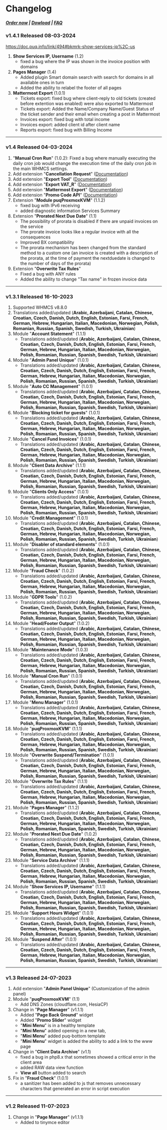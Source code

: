 # Changelog

#####  [Order now](https://puqcloud.com/whmcs-addon-puq-customization.php) | [Dowload](https://download.puqcloud.com/WHMCS/addons/PUQ-Customization/) | [FAQ](https://faq.puqcloud.com/)

### v1.4.1 Released 08-03-2024
https://doc.puq.info/link/494#bkmrk-show-services-ip%2C-us
 
1. **Show Services IP, Username** (1.2)
   - fixed a bug where the IP was shown in the invoice position with domains
2. **Pages Manager** (1.4)
   - Added plugin Smart domain search with search for domains in all available ones in turn
   - Added the ability to relabel the footer of all pages
3. **Mattermost Export** (1.0.1)
   - Tickets export: fixed bug where client-reply to old tickets (created before extention was enabled) were also exported to Mattermost
   - Tickets export: Added the Name/Company Name/Guest Status of the ticket sender and their email when creating a post in Mattermost
   - Invoices export: fixed bug with total income
   - Invoices export: added client id after client name
   - Reports export: fixed bug with Billing Income

- - - - - -

### v1.4 Released 04-03-2024

1. "**Manual Cron Run**" (1.0.2): Fixed a bug where manually executing the daily cron job would change the execution time of the daily cron job in the main WHMCS settings.
2. Add extension "**Cancellation Request**" ([Documentation](https://doc.puq.info/books/puq-customization-whmcs-addon/chapter/cancellation-request))
3. Add extension "**Export Tool**" ([Documentation](https://doc.puq.info/books/puq-customization-whmcs-addon/chapter/export-tools))
4. Add extension "**Export VAT_R**" ([Documentation](https://doc.puq.info/books/puq-customization-whmcs-addon/chapter/export-vat-r))
5. Add extension "**Mattermost Export**" ([Documentation](https://doc.puq.info/books/puq-customization-whmcs-addon/chapter/mattermost-export))
6. Add extension "**Promo Code API**" ([Documentation](https://doc.puq.info/books/puq-customization-whmcs-addon/chapter/promo-code-api))
7. Extension "**Module puqProxmoxKVM**" (1.1.2)
   - fixed bug with IPv6 receiving
   - added diagnostic information Services Summary
8. Extension "**Prorated Next Due Date**" (1.1)
   - The possibility of prorata is disabled if there are unpaid invoices on the service
   - The prorate invoice looks like a regular invoice with all the consequences
   - Improved BX compatibility
   - The prorata mechanism has been changed from the standard method to a custom one (an invoice is created with a description of the prorata, at the time of payment the nextduedate is changed to the number of days of the prorata)
9. Extension "**Overwrite Tax Rules**"
   - Fixed a bug with ANY rules
   - Added the ability to change "Tax name" in frozen invoice data

- - - - - -

### v1.3.1 Released 16-10-2023

1. Supported WHMCS v8.8.0
2. Translations added/updated (**Arabic, Azerbaijani, Catalan, Chinese, Croatian, Czech, Danish, Dutch, English, Estonian, Farsi, French, German, Hebrew, Hungarian, Italian, Macedonian, Norwegian, Polish,  Romanian, Russian, Spanish, Swedish, Turkish, Ukrainian**)
3. Module "**Account Statement**" (1.1.1)
   - Translations added/updated (**Arabic, Azerbaijani, Catalan, Chinese, Croatian, Czech, Danish, Dutch, English, Estonian, Farsi, French, German, Hebrew, Hungarian, Italian, Macedonian, Norwegian, Polish,  Romanian, Russian, Spanish, Swedish, Turkish, Ukrainian**)
4. Module "**Admin Panel Unique**" (1.0.1)
   - Translations added/updated (**Arabic, Azerbaijani, Catalan, Chinese, Croatian, Czech, Danish, Dutch, English, Estonian, Farsi, French, German, Hebrew, Hungarian, Italian, Macedonian, Norwegian, Polish,  Romanian, Russian, Spanish, Swedish, Turkish, Ukrainian**)
5. Module "**Auto CC Management**" (1.0.1)
   - Translations added/updated (**Arabic, Azerbaijani, Catalan, Chinese, Croatian, Czech, Danish, Dutch, English, Estonian, Farsi, French, German, Hebrew, Hungarian, Italian, Macedonian, Norwegian, Polish,  Romanian, Russian, Spanish, Swedish, Turkish, Ukrainian**)
6. Module "**Blocking ticket for guests**" (1.0.1)
   - Translations added/updated (**Arabic, Azerbaijani, Catalan, Chinese, Croatian, Czech, Danish, Dutch, English, Estonian, Farsi, French, German, Hebrew, Hungarian, Italian, Macedonian, Norwegian, Polish,  Romanian, Russian, Spanish, Swedish, Turkish, Ukrainian**)
7. Module "**Cancel Fund Invoices**" (1.0.1)
   - Translations added/updated (**Arabic, Azerbaijani, Catalan, Chinese, Croatian, Czech, Danish, Dutch, English, Estonian, Farsi, French, German, Hebrew, Hungarian, Italian, Macedonian, Norwegian, Polish,  Romanian, Russian, Spanish, Swedish, Turkish, Ukrainian**)
8. Module "**Client Data Archive**" (1.1.1)
   - Translations added/updated (**Arabic, Azerbaijani, Catalan, Chinese, Croatian, Czech, Danish, Dutch, English, Estonian, Farsi, French, German, Hebrew, Hungarian, Italian, Macedonian, Norwegian, Polish,  Romanian, Russian, Spanish, Swedish, Turkish, Ukrainian**)
9. Module "**Clients Only Access**" (1.0.1)
   - Translations added/updated (**Arabic, Azerbaijani, Catalan, Chinese, Croatian, Czech, Danish, Dutch, English, Estonian, Farsi, French, German, Hebrew, Hungarian, Italian, Macedonian, Norwegian, Polish,  Romanian, Russian, Spanish, Swedish, Turkish, Ukrainian**)
10. Module "**Credit Management**" (1.0.1)
    - Translations added/updated (**Arabic, Azerbaijani, Catalan, Chinese, Croatian, Czech, Danish, Dutch, English, Estonian, Farsi, French, German, Hebrew, Hungarian, Italian, Macedonian, Norwegian, Polish,  Romanian, Russian, Spanish, Swedish, Turkish, Ukrainian**)
11. Module "**Disabler of standard elements**" (1.0.1)
    - Translations added/updated (**Arabic, Azerbaijani, Catalan, Chinese, Croatian, Czech, Danish, Dutch, English, Estonian, Farsi, French, German, Hebrew, Hungarian, Italian, Macedonian, Norwegian, Polish,  Romanian, Russian, Spanish, Swedish, Turkish, Ukrainian**)
12. Module "**Fraud Check**" (1.0.2)
    - Translations added/updated (**Arabic, Azerbaijani, Catalan, Chinese, Croatian, Czech, Danish, Dutch, English, Estonian, Farsi, French, German, Hebrew, Hungarian, Italian, Macedonian, Norwegian, Polish,  Romanian, Russian, Spanish, Swedish, Turkish, Ukrainian**)
13. Module "**GDPR Tools**" (1.0.2)
    - Translations added/updated (**Arabic, Azerbaijani, Catalan, Chinese, Croatian, Czech, Danish, Dutch, English, Estonian, Farsi, French, German, Hebrew, Hungarian, Italian, Macedonian, Norwegian, Polish,  Romanian, Russian, Spanish, Swedish, Turkish, Ukrainian**)
14. Module "**Head/Footer Output**" (1.0.2)
    - Translations added/updated (**Arabic, Azerbaijani, Catalan, Chinese, Croatian, Czech, Danish, Dutch, English, Estonian, Farsi, French, German, Hebrew, Hungarian, Italian, Macedonian, Norwegian, Polish,  Romanian, Russian, Spanish, Swedish, Turkish, Ukrainian**)
15. Module "**Maintenance Mode**" (1.0.3)
    - Translations added/updated (**Arabic, Azerbaijani, Catalan, Chinese, Croatian, Czech, Danish, Dutch, English, Estonian, Farsi, French, German, Hebrew, Hungarian, Italian, Macedonian, Norwegian, Polish,  Romanian, Russian, Spanish, Swedish, Turkish, Ukrainian**)
16. Module "**Manual Cron Run**" (1.0.1)
    - Translations added/updated (**Arabic, Azerbaijani, Catalan, Chinese, Croatian, Czech, Danish, Dutch, English, Estonian, Farsi, French, German, Hebrew, Hungarian, Italian, Macedonian, Norwegian, Polish,  Romanian, Russian, Spanish, Swedish, Turkish, Ukrainian**)
17. Module "**Menu Manager**" (1.0.1)
    - Translations added/updated (**Arabic, Azerbaijani, Catalan, Chinese, Croatian, Czech, Danish, Dutch, English, Estonian, Farsi, French, German, Hebrew, Hungarian, Italian, Macedonian, Norwegian, Polish,  Romanian, Russian, Spanish, Swedish, Turkish, Ukrainian**)
18. Module "**puqProxmoxKVM**" (1.1.1)
    - Translations added/updated (**Arabic, Azerbaijani, Catalan, Chinese, Croatian, Czech, Danish, Dutch, English, Estonian, Farsi, French, German, Hebrew, Hungarian, Italian, Macedonian, Norwegian, Polish,  Romanian, Russian, Spanish, Swedish, Turkish, Ukrainian**)
19. Module "**Overwrite Suspend/Termination**" (1.0.1)
    - Translations added/updated (**Arabic, Azerbaijani, Catalan, Chinese, Croatian, Czech, Danish, Dutch, English, Estonian, Farsi, French, German, Hebrew, Hungarian, Italian, Macedonian, Norwegian, Polish,  Romanian, Russian, Spanish, Swedish, Turkish, Ukrainian**)
20. Module "**Overwrite Tax Rules**" (1.1.1)
    - Translations added/updated (**Arabic, Azerbaijani, Catalan, Chinese, Croatian, Czech, Danish, Dutch, English, Estonian, Farsi, French, German, Hebrew, Hungarian, Italian, Macedonian, Norwegian, Polish,  Romanian, Russian, Spanish, Swedish, Turkish, Ukrainian**)
21. Module "**Pages Manager**" (1.1.2)
    - Translations added/updated (**Arabic, Azerbaijani, Catalan, Chinese, Croatian, Czech, Danish, Dutch, English, Estonian, Farsi, French, German, Hebrew, Hungarian, Italian, Macedonian, Norwegian, Polish,  Romanian, Russian, Spanish, Swedish, Turkish, Ukrainian**)
22. Module "**Prorated Next Due Date**" (1.0.2)
    - Translations added/updated (**Arabic, Azerbaijani, Catalan, Chinese, Croatian, Czech, Danish, Dutch, English, Estonian, Farsi, French, German, Hebrew, Hungarian, Italian, Macedonian, Norwegian, Polish,  Romanian, Russian, Spanish, Swedish, Turkish, Ukrainian**)
23. Module "**Service Data Archive**" (1.1.1)
    - Translations added/updated (**Arabic, Azerbaijani, Catalan, Chinese, Croatian, Czech, Danish, Dutch, English, Estonian, Farsi, French, German, Hebrew, Hungarian, Italian, Macedonian, Norwegian, Polish,  Romanian, Russian, Spanish, Swedish, Turkish, Ukrainian**)
24. Module "**Show Services IP, Username**" (1.1.1)
    - Translations added/updated (**Arabic, Azerbaijani, Catalan, Chinese, Croatian, Czech, Danish, Dutch, English, Estonian, Farsi, French, German, Hebrew, Hungarian, Italian, Macedonian, Norwegian, Polish,  Romanian, Russian, Spanish, Swedish, Turkish, Ukrainian**)
25. Module "**Support Hours Widget**" (1.0.1)
    - Translations added/updated (**Arabic, Azerbaijani, Catalan, Chinese, Croatian, Czech, Danish, Dutch, English, Estonian, Farsi, French, German, Hebrew, Hungarian, Italian, Macedonian, Norwegian, Polish,  Romanian, Russian, Spanish, Swedish, Turkish, Ukrainian**)
26. Module "**Suspend After**" (1.0.1)
    - Translations added/updated (**Arabic, Azerbaijani, Catalan, Chinese, Croatian, Czech, Danish, Dutch, English, Estonian, Farsi, French, German, Hebrew, Hungarian, Italian, Macedonian, Norwegian, Polish,  Romanian, Russian, Spanish, Swedish, Turkish, Ukrainian**)

- - - - - -

### v1.3 Released 24-07-2023

1. Add extension "**Admin Panel Unique**" (Customization of the admin panel)
2. Module "**puqProxmoxKVM**" (1.1)
   * Add DNS Zones (cloudflare.com,  HesiaCP)
3. Change in "**Page Manager**" (v1.1.1)
   * Added "**Page Back Ground**" widget
   * Added "**Promo Slider**" widget
   * "**Mini Menu**" is in a healthy template
   * "**Mini Menu**" added opening in a new tab,
   * "**Mini Menu**" added puq-bottom template
   * "**Mini Menu**" widget is added the ability to add a link to the www page
4. Change in "**Client Data Archive**" (v1.1)
   * fixed a bug in php8.x that sometimes showed a critical error in the client area
   * added RAW data view function
   * **View all** button added to search
5. Fix in "**Fraud Check**" (1.0.1)
   * a sanitizer has been added to js that removes unnecessary characters that generated an error in script execution

- - - - - -

### v1.2 Released 11-07-2023

1. Change in "**Page Manager**" (v1.1.1)
   * Added to tinymce editor <style> tag permission
2. Change in "**OverwriteTaxRules**" (v1.1)
3. Add **ModulePuqProxmoxKVM** (PUQ ProxmoxKVM module management extension)
4. Change in "**ProratedNextDueDate**" (v1.0.1)
   * Excluded from propata are those who are in line for terminated
   * Fixed a bug with duplicate service data on the invoice.
6. Change in "**ShowServicesIpUsername**" (v1.1)
   * If the IP is empty or 0.0.0.0 then we take the first one with assigned ips

- - - - - -

### v1.1.1 Released 29-06-2023

1. Change in "**Page Manager**" (v1.1)
   * Added PUQMiniMenu widget
   * Added functionality for cloning widgets
   * Added a button in the client area for the admin 'Edit in PUQ Customization'
   * Added floating button to save pages
   * Added copying of translations among themselves
2. Fixed a bug with language in the "**GDPR Tools**" extension 
3. Fixed a bug in the "**Maintenance Mode**" extension 

- - - - - -

### v1.1 Released 21-06-2023
 
1. Added extension "**Fraud Check**"
2. Added extension "**Overwrite Tax Rules**"
3. Adapted the "**Account Statement**" extension regarding the "**Overwrite Tax Rules**" extension
4. Fixed a bug in the "**Maintenance Mode**" extension regarding the date format.
5. Added to the "**Service Data Archive**" extension raw data view in archive data search

- - - - - -

### v1.0 Released 31-05-2023

First version

- - - - - -
